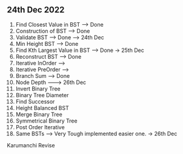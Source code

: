 
## 24th Dec 2022
1. Find Closest Value in BST  --> Done 
2. Construction of BST   --> Done 
3. Validate BST   --> Done   --> 24th Dec
4. Min Height BST -->  Done
5. Find Kth Largest Value in BST  --> Done  -> 25th Dec
6. Reconstruct BST --> Done 
7. Iterative InOrder --> 
8. Iterative PreOrder  --> 
9. Branch Sum --> Done
10. Node Depth   ---> 26th Dec
11. Invert Binary Tree 
12. Binary Tree Diameter 
13. Find Successor 
14. Height Balanced BST 
15. Merge Binary Tree 
16. Symmetrical Binary Tree
17. Post Order Iterative
18. Same BSTs  --> Very Tough implemented easier one. -> 26th Dec 




Karumanchi Revise 
